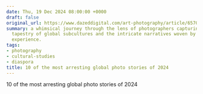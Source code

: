 ```yaml
---
date: Thu, 19 Dec 2024 08:00:00 +0000
draft: false
original_url: https://www.dazeddigital.com/art-photography/article/65709/1/10-globetrotting-photo-stories-2024-palestine-shanghai?utm_source=Link&utm_medium=Link&utm_campaign=RSSFeed&utm_term=10-of-the-most-arresting-global-photo-stories-of-2024
summary: a whimsical journey through the lens of photographers capturing the vibrant
  tapestry of global subcultures and the intricate narratives woven by the diaspora
  experience.
tags:
- photography
- cultural-studies
- diaspora
title: 10 of the most arresting global photo stories of 2024
---
```


10 of the most arresting global photo stories of 2024